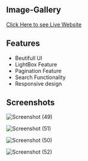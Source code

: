 
## Image-Gallery



[Click Here to see Live Website](https://image-gallery-updated.vercel.app/)  

## Features

* Beutifull UI
* LightBox Feature
* Pagination Feature
* Search Functionality
* Responsive design


## Screenshots


![Screenshot (49)](https://user-images.githubusercontent.com/113746515/235039158-a5731a88-5c0c-4623-be9e-83440326507f.png)


![Screenshot (51)](https://user-images.githubusercontent.com/113746515/235039543-e0e8bfa4-56f5-4bcc-9c1a-ee54358a896b.png)


![Screenshot (50)](https://user-images.githubusercontent.com/113746515/235039146-c54df686-248c-4cc6-b613-f8574e791fe0.png)


![Screenshot (52)](https://user-images.githubusercontent.com/113746515/235039782-a3ee06cc-4bc0-4a17-af57-118871e371a1.png)

